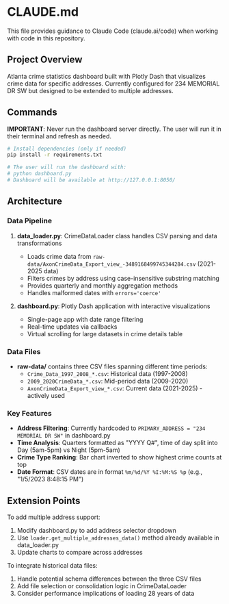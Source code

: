 # CLAUDE.md

This file provides guidance to Claude Code (claude.ai/code) when working with code in this repository.

## Project Overview

Atlanta crime statistics dashboard built with Plotly Dash that visualizes crime data for specific addresses. Currently configured for 234 MEMORIAL DR SW but designed to be extended to multiple addresses.

## Commands

**IMPORTANT**: Never run the dashboard server directly. The user will run it in their terminal and refresh as needed.

```bash
# Install dependencies (only if needed)
pip install -r requirements.txt

# The user will run the dashboard with:
# python dashboard.py
# Dashboard will be available at http://127.0.0.1:8050/
```

## Architecture

### Data Pipeline
1. **data_loader.py**: CrimeDataLoader class handles CSV parsing and data transformations
   - Loads crime data from `raw-data/AxonCrimeData_Export_view_-3489168499745344284.csv` (2021-2025 data)
   - Filters crimes by address using case-insensitive substring matching
   - Provides quarterly and monthly aggregation methods
   - Handles malformed dates with `errors='coerce'`

2. **dashboard.py**: Plotly Dash application with interactive visualizations
   - Single-page app with date range filtering
   - Real-time updates via callbacks
   - Virtual scrolling for large datasets in crime details table

### Data Files
- **raw-data/** contains three CSV files spanning different time periods:
  - `Crime_Data_1997_2008_*.csv`: Historical data (1997-2008)
  - `2009_2020CrimeData_*.csv`: Mid-period data (2009-2020)  
  - `AxonCrimeData_Export_view_*.csv`: Current data (2021-2025) - actively used

### Key Features
- **Address Filtering**: Currently hardcoded to `PRIMARY_ADDRESS = "234 MEMORIAL DR SW"` in dashboard.py
- **Time Analysis**: Quarters formatted as "YYYY Q#", time of day split into Day (5am-5pm) vs Night (5pm-5am)
- **Crime Type Ranking**: Bar chart inverted to show highest crime counts at top
- **Date Format**: CSV dates are in format `%m/%d/%Y %I:%M:%S %p` (e.g., "1/5/2023 8:48:15 PM")

## Extension Points

To add multiple address support:
1. Modify dashboard.py to add address selector dropdown
2. Use `loader.get_multiple_addresses_data()` method already available in data_loader.py
3. Update charts to compare across addresses

To integrate historical data files:
1. Handle potential schema differences between the three CSV files
2. Add file selection or consolidation logic in CrimeDataLoader
3. Consider performance implications of loading 28 years of data